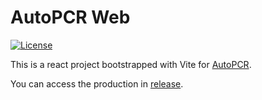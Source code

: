 # AutoPCR Web

[![License](https://img.shields.io/github/license/Lanly109/AutoPCR_Web)](LICENSE)

This is a react project bootstrapped with Vite for [AutoPCR](https://github.com/cc004/autopcr).

You can access the production in [release](https://github.com/Lanly109/AutoPCR_Web/releases).
